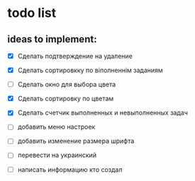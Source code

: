 # todo list

## ideas to implement:

- [x] Сделать подтверждение на удаление
- [x] Сделать сортировкку по віполненнім заданиям
- [ ] Сделать окно для выбора цвета
- [x] Сделать сортировку по цветам
- [x] Сделать счетчик выполненных и невыполненных задач
- [ ] добавить меню настроек
- [ ] добавить изменение размера шрифта
- [ ] перевести на украинский
- [ ] написать информацию кто создал


